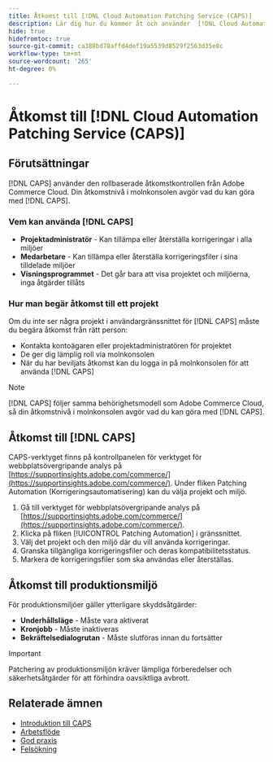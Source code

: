 ```yaml
---
title: Åtkomst till [!DNL Cloud Automation Patching Service (CAPS)]
description: Lär dig hur du kommer åt och använder  [!DNL Cloud Automation Patching Service (CAPS)]
hide: true
hidefromtoc: true
source-git-commit: ca388bd78affd4def19a5539d8529f2563d35e8c
workflow-type: tm+mt
source-wordcount: '265'
ht-degree: 0%

---
```


# Åtkomst till [!DNL Cloud Automation Patching Service (CAPS)]

## Förutsättningar

[!DNL CAPS] använder den rollbaserade åtkomstkontrollen från Adobe Commerce Cloud. Din åtkomstnivå i molnkonsolen avgör vad du kan göra med [!DNL CAPS].

### Vem kan använda [!DNL CAPS]

* **Projektadministratör** - Kan tillämpa eller återställa korrigeringar i alla miljöer
* **Medarbetare** - Kan tillämpa eller återställa korrigeringsfiler i sina tilldelade miljöer
* **Visningsprogrammet** - Det går bara att visa projektet och miljöerna, inga åtgärder tillåts

### Hur man begär åtkomst till ett projekt

Om du inte ser några projekt i användargränssnittet för [!DNL CAPS] måste du begära åtkomst från rätt person:

* Kontakta kontoägaren eller projektadministratören för projektet
* De ger dig lämplig roll via molnkonsolen
* När du har beviljats åtkomst kan du logga in på molnkonsolen för att använda [!DNL CAPS]

>[!NOTE]
>
>[!DNL CAPS] följer samma behörighetsmodell som Adobe Commerce Cloud, så din åtkomstnivå i molnkonsolen avgör vad du kan göra med [!DNL CAPS].

## Åtkomst till [!DNL CAPS]

CAPS-verktyget finns på kontrollpanelen för verktyget för webbplatsövergripande analys på [https://supportinsights.adobe.com/commerce/](https://supportinsights.adobe.com/commerce/). Under fliken Patching Automation (Korrigeringsautomatisering) kan du välja projekt och miljö.

1. Gå till verktyget för webbplatsövergripande analys på [https://supportinsights.adobe.com/commerce/](https://supportinsights.adobe.com/commerce/).
1. Klicka på fliken [!UICONTROL Patching Automation] i gränssnittet.
1. Välj det projekt och den miljö där du vill använda korrigeringar.
1. Granska tillgängliga korrigeringsfiler och deras kompatibilitetsstatus.
1. Markera de korrigeringsfiler som ska användas eller återställas.

## Åtkomst till produktionsmiljö

För produktionsmiljöer gäller ytterligare skyddsåtgärder:

* **Underhållsläge** - Måste vara aktiverat
* **Kronjobb** - Måste inaktiveras
* **Bekräftelsedialogrutan** - Måste slutföras innan du fortsätter

>[!IMPORTANT]
>
>Patchering av produktionsmiljön kräver lämpliga förberedelser och säkerhetsåtgärder för att förhindra oavsiktliga avbrott.

## Relaterade ämnen

* [Introduktion till CAPS](intro.md)
* [Arbetsflöde](workflow.md)
* [God praxis](best-practices.md)
* [Felsökning](troubleshooting.md)
